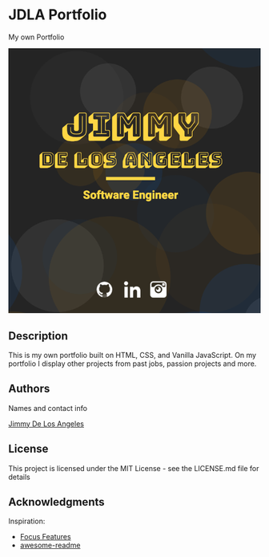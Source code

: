# JDLA Portfolio
My own Portfolio

![Logo](./public/portfolioPreview.png)

## Description

This is my own portfolio built on HTML, CSS, and Vanilla JavaScript. On my portfolio I display other projects from past jobs, passion projects and more.

## Authors

Names and contact info

[Jimmy De Los Angeles](https://www.linkedin.com/in/jimmydla/)

## License

This project is licensed under the MIT License - see the LICENSE.md file for details

## Acknowledgments

Inspiration:

- [Focus Features](https://www.focusfeatures.com/)
- [awesome-readme](https://github.com/matiassingers/awesome-readme)
